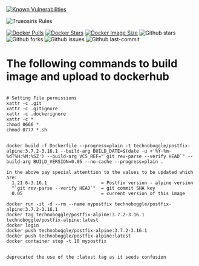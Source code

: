 
[![Known Vulnerabilities](https://snyk.io/test/github/Technoboggle/postfix-alpine/badge.svg)](https://snyk.io/test/github/Technoboggle/postfix-alpine)

![Trueosiris Rules](https://img.shields.io/badge/technoboggle-rules-f08060)

[![Docker Pulls](https://badgen.net/docker/pulls/technoboggle/postfix-alpine?icon=docker&label=pulls)](https://hub.docker.com/r/technoboggle/postfix-alpine/)
[![Docker Stars](https://badgen.net/docker/stars/technoboggle/postfix-alpine?icon=docker&label=stars)](https://hub.docker.com/r/technoboggle/postfix-alpine/)
[![Docker Image Size](https://badgen.net/docker/size/technoboggle/postfix-alpine?icon=docker&label=image%20size)](https://hub.docker.com/r/technoboggle/postfix-alpine/)
![Github stars](https://badgen.net/github/stars/technoboggle/postfix-alpine?icon=github&label=stars)
![Github forks](https://badgen.net/github/forks/technoboggle/postfix-alpine?icon=github&label=forks)
![Github issues](https://img.shields.io/github/issues/technoboggle/postfix-alpine)
![Github last-commit](https://img.shields.io/github/last-commit/technoboggle/postfix-alpine)


# The following commands to build image and upload to dockerhub
```

# Setting File permissions
xattr -c .git
xattr -c .gitignore
xattr -c .dockerignore
xattr -c *
chmod 0666 *
chmod 0777 *.sh


docker build -f Dockerfile --progress=plain -t technoboggle/postfix-alpine:3.7.2-3.16.1 --build-arg BUILD_DATE=$(date -u +'%Y-%m-%dT%H:%M:%SZ') --build-arg VCS_REF="`git rev-parse --verify HEAD`" --build-arg BUILD_VERSION=0.05 --no-cache --progress=plain .

in the above pay special attenttion to the values to be updated which are:
  1.21.6-3.16.1                    = Postfix version - alpine version
  "`git rev-parse --verify HEAD`"  = git commit SHA key
  0.05                             = current version of this image

docker run -it -d --rm --name mypostfix technoboggle/postfix-alpine:3.7.2-3.16.1
docker tag technoboggle/postfix-alpine:3.7.2-3.16.1 technoboggle/postfix-alpine:latest
docker login
docker push technoboggle/postfix-alpine:3.7.2-3.16.1
docker push technoboggle/postfix-alpine:latest
docker container stop -t 10 mypostfix


deprecated the use of the :latest tag as it seeds confusion
